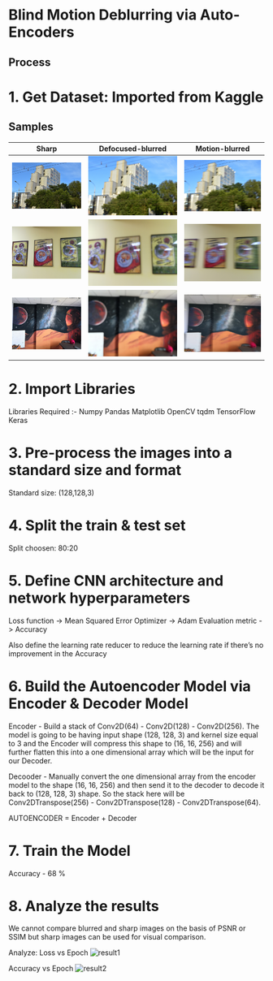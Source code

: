 # Blind Motion Deblurring via Auto-Encoders

## Process

# 1. Get Dataset: Imported from Kaggle

## Samples

|Sharp     | Defocused-blurred | Motion-blurred |
|-----------|-------|-------|
|![106 Sharp](/samples/106_NIKON-D3400-35MM_S.JPG)| ![106 Defocused](/samples/106_NIKON-D3400-35MM_F.JPG)| ![106 Motion](/samples/106_NIKON-D3400-35MM_M.JPG)|
|![176 Sharp](/samples/176_HONOR-7X_S.jpg)| ![176 Defocused](/samples/176_HONOR-7X_F.jpg)| ![176 Motion](/samples/176_HONOR-7X_M.jpg)|
|![180 Sharp](/samples/180_HONOR-10_S.jpg)| ![180 Defocused](/samples/180_HONOR-10_F.jpg)| ![180 Motion](/samples/180_HONOR-10_M.jpg)|


# 2. Import Libraries

Libraries Required :- 
                      Numpy
                      Pandas
                      Matplotlib
                      OpenCV
                      tqdm
                      TensorFlow
                      Keras

# 3. Pre-process the images into a standard size and format

Standard size: (128,128,3)

# 4. Split the train & test set

Split choosen: 80:20

# 5. Define CNN architecture and network hyperparameters

Loss function -> Mean Squared Error
Optimizer -> Adam
Evaluation metric -> Accuracy

Also define the learning rate reducer to reduce the learning rate if there’s no improvement in the Accuracy

# 6. Build the Autoencoder Model via Encoder & Decoder Model

Encoder - Build a stack of Conv2D(64) - Conv2D(128) - Conv2D(256). The model is going to be having input shape (128, 128, 3) and kernel size equal to 3 and the Encoder will compress this shape to (16, 16, 256) and will further flatten this into a one dimensional array which will be the input for our Decoder.

Decooder - Manually convert the one dimensional array from the encoder model to the shape (16, 16, 256) and then send it to the decoder to decode it back to (128, 128, 3) shape. So the stack here will be Conv2DTranspose(256) - Conv2DTranspose(128) - Conv2DTranspose(64).

AUTOENCODER = Encoder + Decoder

# 7. Train the Model

Accuracy - 68 %

# 8. Analyze the results

We cannot compare blurred and sharp images on the basis of PSNR or SSIM but sharp images can be used for visual comparison.

Analyze:
Loss vs Epoch
<img width="735" alt="result1" src="https://github.com/adi907/ImageDeblurring/assets/76524120/dcbf156f-77b5-44fc-b6ea-6200eff9620b">

Accuracy vs Epoch
<img width="735" alt="result2" src="https://github.com/adi907/ImageDeblurring/assets/76524120/11e3f99f-5ee1-4027-a7c6-10f7fd59d487">
